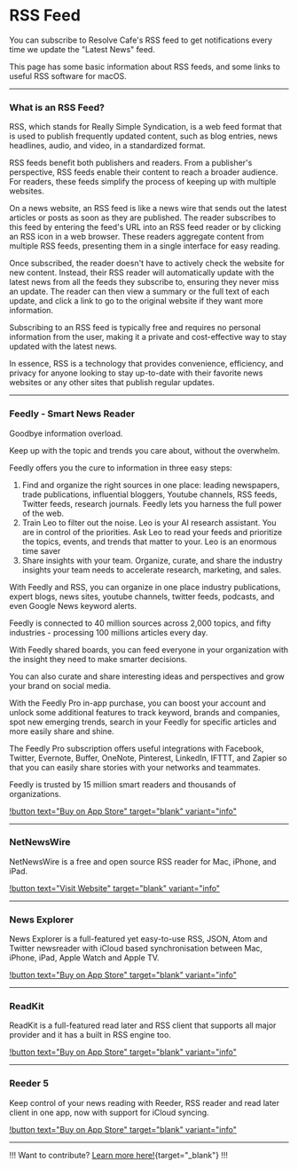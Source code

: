 <!--
Feedly - Smart News Reader
NetNewsWire
News Explorer
ReadKit
Reeder 5
-->
# RSS Feed

You can subscribe to Resolve Cafe's RSS feed to get notifications every time we update the "Latest News" feed.

This page has some basic information about RSS feeds, and some links to useful RSS software for macOS.

---

### What is an RSS Feed?

RSS, which stands for Really Simple Syndication, is a web feed format that is used to publish frequently updated content, such as blog entries, news headlines, audio, and video, in a standardized format.

RSS feeds benefit both publishers and readers. From a publisher's perspective, RSS feeds enable their content to reach a broader audience. For readers, these feeds simplify the process of keeping up with multiple websites.

On a news website, an RSS feed is like a news wire that sends out the latest articles or posts as soon as they are published. The reader subscribes to this feed by entering the feed's URL into an RSS feed reader or by clicking an RSS icon in a web browser. These readers aggregate content from multiple RSS feeds, presenting them in a single interface for easy reading.

Once subscribed, the reader doesn't have to actively check the website for new content. Instead, their RSS reader will automatically update with the latest news from all the feeds they subscribe to, ensuring they never miss an update. The reader can then view a summary or the full text of each update, and click a link to go to the original website if they want more information.

Subscribing to an RSS feed is typically free and requires no personal information from the user, making it a private and cost-effective way to stay updated with the latest news.

In essence, RSS is a technology that provides convenience, efficiency, and privacy for anyone looking to stay up-to-date with their favorite news websites or any other sites that publish regular updates.

---

### Feedly - Smart News Reader

Goodbye information overload.

Keep up with the topic and trends you care about, without the overwhelm.

Feedly offers you the cure to information in three easy steps:

1. Find and organize the right sources in one place: leading newspapers, trade publications, influential bloggers, Youtube channels, RSS feeds, Twitter feeds, research journals. Feedly lets you harness the full power of the web.
2. Train Leo to filter out the noise. Leo is your AI research assistant. You are in control of the priorities. Ask Leo to read your feeds and prioritize the topics, events, and trends that matter to your. Leo is an enormous time saver
3. Share insights with your team. Organize, curate, and share the industry insights your team needs to accelerate research, marketing, and sales.

With Feedly and RSS, you can organize in one place industry publications, expert blogs, news sites, youtube channels, twitter feeds, podcasts, and even Google News keyword alerts.

Feedly is connected to 40 million sources across 2,000 topics, and fifty industries - processing 100 millions articles every day.

With Feedly shared boards, you can feed everyone in your organization with the insight they need to make smarter decisions.

You can also curate and share interesting ideas and perspectives and grow your brand on social media.

With the Feedly Pro in-app purchase, you can boost your account and unlock some additional features to track keyword, brands and companies, spot new emerging trends, search in your Feedly for specific articles and more easily share and shine.

The Feedly Pro subscription offers useful integrations with Facebook, Twitter, Evernote, Buffer, OneNote, Pinterest, LinkedIn, IFTTT, and Zapier so that you can easily share stories with your networks and teammates.

Feedly is trusted by 15 million smart readers and thousands of organizations.

[!button text="Buy on App Store" target="blank" variant="info"](https://apps.apple.com/us/app/feedly-smart-news-reader/id396069556)

---

### NetNewsWire

NetNewsWire is a free and open source RSS reader for Mac, iPhone, and iPad.

[!button text="Visit Website" target="blank" variant="info"](https://netnewswire.com/)

---

### News Explorer

News Explorer is a full-featured yet easy-to-use RSS, JSON, Atom and Twitter newsreader with iCloud based synchronisation between Mac, iPhone, iPad, Apple Watch and Apple TV.

[!button text="Buy on App Store" target="blank" variant="info"](https://apps.apple.com/us/app/news-explorer/id1032670789)

---

### ReadKit

ReadKit is a full-featured read later and RSS client that supports all major provider and it has a built in RSS engine too.

[!button text="Buy on App Store" target="blank" variant="info"](https://apps.apple.com/app/id1615798039)

---

### Reeder 5

Keep control of your news reading with Reeder, RSS reader and read later client in one app, now with support for iCloud syncing.

[!button text="Buy on App Store" target="blank" variant="info"](https://apps.apple.com/app/id1529448980)

---

!!!
Want to contribute? [Learn more here!](/contribute/){target="_blank"}
!!!
